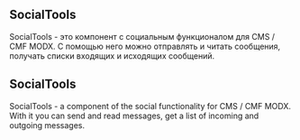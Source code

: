 ## SocialTools 
SocialTools -  это компонент с социальным функционалом для CMS / CMF MODX. С помощью него можно отправлять и читать сообщения, получать списки входящих и исходящих сообщений.
## SocialTools 
SocialTools - a component of the social functionality for CMS / CMF MODX. With it you can send and read messages, get a list of incoming and outgoing messages.


